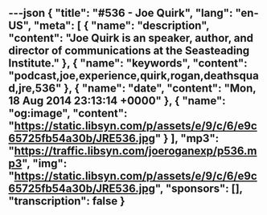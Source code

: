 ---json
{
  "title": "#536 - Joe Quirk",
  "lang": "en-US",
  "meta": [
    {
      "name": "description",
      "content": "Joe Quirk is an speaker, author, and director of communications at the Seasteading Institute."
    },
    {
      "name": "keywords",
      "content": "podcast,joe,experience,quirk,rogan,deathsquad,jre,536"
    },
    {
      "name": "date",
      "content": "Mon, 18 Aug 2014 23:13:14 +0000"
    },
    {
      "name": "og:image",
      "content": "https://static.libsyn.com/p/assets/e/9/c/6/e9c65725fb54a30b/JRE536.jpg"
    }
  ],
  "mp3": "https://traffic.libsyn.com/joeroganexp/p536.mp3",
  "img": "https://static.libsyn.com/p/assets/e/9/c/6/e9c65725fb54a30b/JRE536.jpg",
  "sponsors": [],
  "transcription": false
}
---
<episode-header />

<timemark seconds="0" />

<transcribe-call-to-action />

<episode-footer />